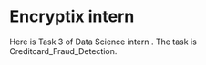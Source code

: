 # Encryptix intern 

Here is Task 3 of Data Science intern . The task is  Creditcard_Fraud_Detection.

